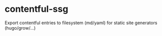 # contentful-ssg
Export contentful entries to filesystem (md/yaml) for static site generators (hugo/grow/...)
